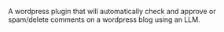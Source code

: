 A wordpress plugin that will automatically check and approve or spam/delete comments on a wordpress blog using an LLM.
